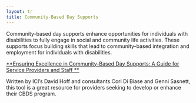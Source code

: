 ```yaml
---
layout: tr
title: Community-Based Day Supports
---
```

Community-based day supports enhance opportunities for individuals with disabilities to fully engage in social and community life activities. These supports focus building skills that lead to community-based integration and employment for individuals with disabilities.  

[**Ensuring Excellence in Community-Based Day Supports: A Guide for Service Providers and Staff
**](https://employmentfirstma.org/files/DDS_CBDS_web_F.pdf)

Written by ICI’s David Hoff and consultants Cori Di Biase and Genni Sasnett, this tool is a great resource for providers seeking to develop or enhance their CBDS program.
